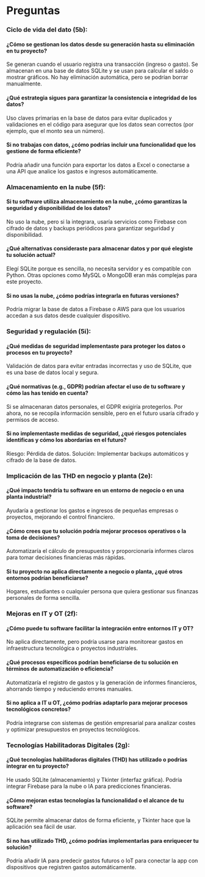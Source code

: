 # Preguntas
### Ciclo de vida del dato (5b):
#### ¿Cómo se gestionan los datos desde su generación hasta su eliminación en tu proyecto?
Se generan cuando el usuario registra una transacción (ingreso o gasto). Se almacenan en una base de datos SQLite y se usan para calcular el saldo o mostrar gráficos. No hay eliminación automática, pero se podrían borrar manualmente.

#### ¿Qué estrategia sigues para garantizar la consistencia e integridad de los datos?
Uso claves primarias en la base de datos para evitar duplicados y validaciones en el código para asegurar que los datos sean correctos (por ejemplo, que el monto sea un número). 

#### Si no trabajas con datos, ¿cómo podrías incluir una funcionalidad que los gestione de forma eficiente?
Podría añadir una función para exportar los datos a Excel o conectarse a una API que analice los gastos e ingresos automáticamente.

### Almacenamiento en la nube (5f):
#### Si tu software utiliza almacenamiento en la nube, ¿cómo garantizas la seguridad y disponibilidad de los datos?
No uso la nube, pero si la integrara, usaría servicios como Firebase con cifrado de datos y backups periódicos para garantizar seguridad y disponibilidad.

#### ¿Qué alternativas consideraste para almacenar datos y por qué elegiste tu solución actual?
Elegí SQLite porque es sencilla, no necesita servidor y es compatible con Python. Otras opciones como MySQL o MongoDB eran más complejas para este proyecto.

#### Si no usas la nube, ¿cómo podrías integrarla en futuras versiones?
Podría migrar la base de datos a Firebase o AWS para que los usuarios accedan a sus datos desde cualquier dispositivo.

### Seguridad y regulación (5i):
#### ¿Qué medidas de seguridad implementaste para proteger los datos o procesos en tu proyecto?
Validación de datos para evitar entradas incorrectas y uso de SQLite, que es una base de datos local y segura.

#### ¿Qué normativas (e.g., GDPR) podrían afectar el uso de tu software y cómo las has tenido en cuenta?
Si se almacenaran datos personales, el GDPR exigiría protegerlos. Por ahora, no se recopila información sensible, pero en el futuro usaría cifrado y permisos de acceso.

#### Si no implementaste medidas de seguridad, ¿qué riesgos potenciales identificas y cómo los abordarías en el futuro?
Riesgo: Pérdida de datos. Solución: Implementar backups automáticos y cifrado de la base de datos.

### Implicación de las THD en negocio y planta (2e):
#### ¿Qué impacto tendría tu software en un entorno de negocio o en una planta industrial?
Ayudaría a gestionar los gastos e ingresos de pequeñas empresas o proyectos, mejorando el control financiero.

#### ¿Cómo crees que tu solución podría mejorar procesos operativos o la toma de decisiones?
Automatizaría el cálculo de presupuestos y proporcionaría informes claros para tomar decisiones financieras más rápidas.

#### Si tu proyecto no aplica directamente a negocio o planta, ¿qué otros entornos podrían beneficiarse?
Hogares, estudiantes o cualquier persona que quiera gestionar sus finanzas personales de forma sencilla.

### Mejoras en IT y OT (2f):
#### ¿Cómo puede tu software facilitar la integración entre entornos IT y OT?
No aplica directamente, pero podría usarse para monitorear gastos en infraestructura tecnológica o proyectos industriales.

#### ¿Qué procesos específicos podrían beneficiarse de tu solución en términos de automatización o eficiencia?
Automatizaría el registro de gastos y la generación de informes financieros, ahorrando tiempo y reduciendo errores manuales.

#### Si no aplica a IT u OT, ¿cómo podrías adaptarlo para mejorar procesos tecnológicos concretos?
Podría integrarse con sistemas de gestión empresarial para analizar costes y optimizar presupuestos en proyectos tecnológicos.

### Tecnologías Habilitadoras Digitales (2g):
#### ¿Qué tecnologías habilitadoras digitales (THD) has utilizado o podrías integrar en tu proyecto?
He usado SQLite (almacenamiento) y Tkinter (interfaz gráfica). Podría integrar Firebase para la nube o IA para predicciones financieras.

#### ¿Cómo mejoran estas tecnologías la funcionalidad o el alcance de tu software?
SQLite permite almacenar datos de forma eficiente, y Tkinter hace que la aplicación sea fácil de usar.

#### Si no has utilizado THD, ¿cómo podrías implementarlas para enriquecer tu solución?
Podría añadir IA para predecir gastos futuros o IoT para conectar la app con dispositivos que registren gastos automáticamente.
